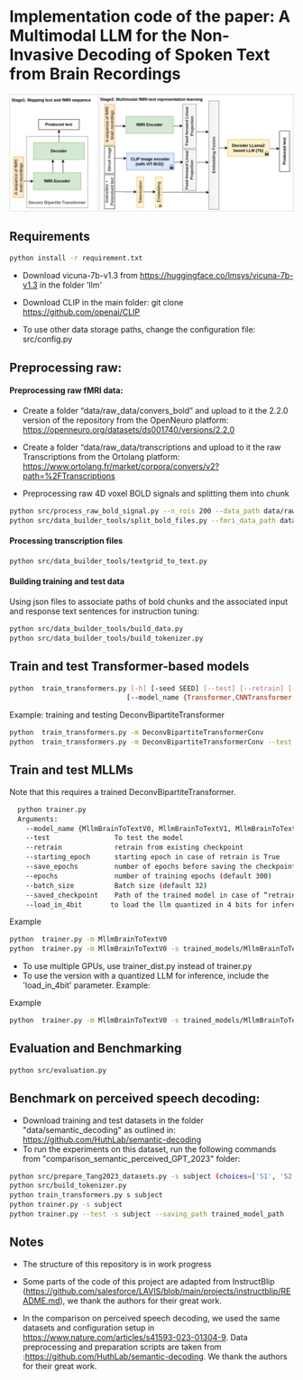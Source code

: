 # Implementation code of the paper: A Multimodal LLM for the Non-Invasive Decoding of Spoken Text from Brain Recordings

![model](figs/MLLM_V2.png)
## Requirements
```bash
python install -r requirement.txt
```

* Download vicuna-7b-v1.3 from https://huggingface.co/lmsys/vicuna-7b-v1.3 in the folder 'llm'
* Download CLIP in the main folder: git clone https://github.com/openai/CLIP

* To use other data storage paths, change the configuration file: src/config.py

## Preprocessing raw:
#### Preprocessing raw fMRI data:

* Create a folder “data/raw_data/convers_bold” and upload to it the 2.2.0 version of the repository from the OpenNeuro platform:
https://openneuro.org/datasets/ds001740/versions/2.2.0

* Create a folder “data/raw_data/transcriptions and upload to it the raw Transcriptions from the Ortolang platform:
https://www.ortolang.fr/market/corpora/convers/v2?path=%2FTranscriptions



* Preprocessing raw 4D voxel BOLD signals and splitting them into chunk
```bash
python src/process_raw_bold_signal.py --n_rois 200 --data_path data/raw_data/convers_data
python src/data_builder_tools/split_bold_files.py --fmri_data_path data/raw_data/convers_data/fMRI_data_200
```

#### Processing transcription files
```bash
python src/data_builder_tools/textgrid_to_text.py
```

#### Building training and test data
Using json files to associate paths of bold chunks and the associated input and response text sentences for instruction tuning:
```bash
python src/data_builder_tools/build_data.py
python src/data_builder_tools/build_tokenizer.py
```


## Train and test Transformer-based models

```bash
python  train_transformers.py [-h] [-seed SEED] [--test] [--retrain] [--load]
                             [--model_name {Transformer,CNNTransformer,DuplexTransformerConv,BipartiteTransformerConv,DeconvBipartiteTransformerConv}]
```   
Example: training and testing DeconvBipartiteTransformer
```bash
python  train_transformers.py -m DeconvBipartiteTransformerConv
python  train_transformers.py -m DeconvBipartiteTransformerConv --test
```   


## Train and test MLLMs
Note that this requires a trained DeconvBipartiteTransformer.
```bash
  python trainer.py
  Arguments:
    --model_name {MllmBrainToTextV0, MllmBrainToTextV1, MllmBrainToTextV2}   name of the model to train.
    --test                To test the model
    --retrain             retrain from existing checkpoint
    --starting_epoch      starting epoch in case of retrain is True
    --save_epochs         number of epochs before saving the checkpoint
    --epochs              number of training epochs (default 300)
    --batch_size          Batch size (default 32)
    --saved_checkpoint    Path of the trained model in case of “retrain“ or “test“ is True
    --load_in_4bit       to load the llm quantized in 4 bits for inference.")
```

Example
```bash
python  trainer.py -m MllmBrainToTextV0
python  trainer.py -m MllmBrainToTextV0 -s trained_models/MllmBrainToTextV2_200_spoken_300.pth --test
```

* To use multiple GPUs, use trainer_dist.py instead of trainer.py
* To use the version with a quantized LLM for inference, include the 'load_in_4bit' parameter. Example:

Example
```bash
python  trainer.py -m MllmBrainToTextV0 -s trained_models/MllmBrainToTextV2_200_spoken_300.pth --test --load_in_4bit
```   


## Evaluation and Benchmarking
```bash
python src/evaluation.py
```


## Benchmark on perceived speech decoding:
* Download training and test datasets in the folder "data/semantic_decoding" as outlined in: https://github.com/HuthLab/semantic-decoding
* To run the experiments on this dataset, run the following commands from "comparison_semantic_perceived_GPT_2023" folder:
```bash
python src/prepare_Tang2023_datasets.py -s subject (choices=['S1', 'S2', 'S3'])
python src/build_tokenizer.py
python train_transformers.py s subject
python trainer.py -s subject
python trainer.py --test -s subject --saving_path trained_model_path
```   

## Notes
* The structure of this repository is in work progress
* Some parts of the code of this project are adapted from InstructBlip (https://github.com/salesforce/LAVIS/blob/main/projects/instructblip/README.md), we thank the authors for their great work.

* In the comparison on perceived speech decoding, we used the same datasets and configuration setup in https://www.nature.com/articles/s41593-023-01304-9. Data preprocessing and preparation scripts are taken from :https://github.com/HuthLab/semantic-decoding. We thank the authors for their great work.
